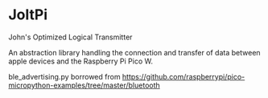# JoltPi

John's Optimized Logical Transmitter

An abstraction library handling the connection and transfer of data between apple devices and the Raspberry Pi Pico W.

ble_advertising.py borrowed from https://github.com/raspberrypi/pico-micropython-examples/tree/master/bluetooth
